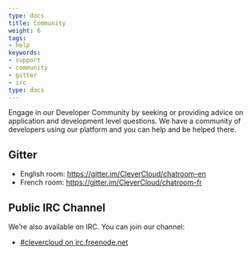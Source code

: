 ```yaml
---
type: docs
title: Community
weight: 6
tags:
- help
keywords:
- support
- community
- gitter
- irc
type: docs
---
```


Engage in our Developer Community by seeking or providing advice on application and development level questions. We have a community of developers using our platform and you can help and be helped there.

## Gitter

* English room: https://gitter.im/CleverCloud/chatroom-en
* French room: https://gitter.im/CleverCloud/chatroom-fr

## Public IRC Channel

We’re also available on IRC. You can join our channel:

* [#clevercloud on irc.freenode.net](irc://irc.freenode.net:6667/clevercloud)

